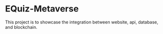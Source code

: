 # EQuiz-Metaverse
This project is to showcase the integration between website, api, database, and blockchain.
